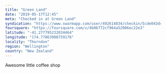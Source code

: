 ```yaml
---
title: "Green Land"
date: "2019-05-17T12:45"
meta: "Checked in at Green Land"
syndication: "https://www.swarmapp.com/user/492614834/checkin/5cde043dc62b49002c48b901"
foursquare: "https://foursquare.com/v/4b06772cf964a52006ec22e3"
latitude: "-41.277795232034464"
longitude: "174.77863908759176"
locality: "Thorndon"
region: "Wellington"
country: "New Zealand"
---
```

Awesome little coffee shop
